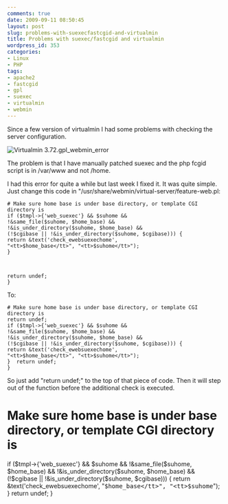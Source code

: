 ```yaml
---
comments: true
date: 2009-09-11 08:50:45
layout: post
slug: problems-with-suexecfastcgid-and-virtualmin
title: Problems with suexec/fastcgid and virtualmin
wordpress_id: 353
categories:
- Linux
- PHP
tags:
- apache2
- fastcgid
- gpl
- suexec
- virtualmin
- webmin
---
```


Since a few version of virtualmin I had some problems with checking the server configuration.



![Virtualmin 3.72.gpl_webmin_error](http://www.vanutsteen.nl/wp-content/uploads/2009/09/Virtualmin-3.72.gpl_webmin_error.png)


The problem is that I have manually patched suexec and the php fcgid script is in /var/www and not /home.




I had this error for quite a while but last week I fixed it. It was quite simple. Just change this code in "/usr/share/webmin/virtual-server/feature-web.pl:





```
# Make sure home base is under base directory, or template CGI directory is
if ($tmpl->{'web_suexec'} && $suhome &&
!&same_file($suhome, $home_base) &&
!&is_under_directory($suhome, $home_base) &&
(!$cgibase || !&is_under_directory($suhome, $cgibase))) {
return &text('check_ewebsuexechome',
"<tt>$home_base</tt>", "<tt>$suhome</tt>");
}



return undef;
}
```


To:





```
# Make sure home base is under base directory, or template CGI directory is
return undef;
if ($tmpl->{'web_suexec'} && $suhome &&
!&same_file($suhome, $home_base) &&
!&is_under_directory($suhome, $home_base) &&
(!$cgibase || !&is_under_directory($suhome, $cgibase))) {
return &text('check_ewebsuexechome',
"<tt>$home_base</tt>", "<tt>$suhome</tt>");
}  return undef;
}
```


So just add "return undef;" to the top of that piece of code. Then it will step out of the function before the additional check is executed.





# Make sure home base is under base directory, or template CGI directory is
if ($tmpl->{'web_suexec'} && $suhome &&
!&same_file($suhome, $home_base) &&
!&is_under_directory($suhome, $home_base) &&
(!$cgibase || !&is_under_directory($suhome, $cgibase))) {
return &text('check_ewebsuexechome',
"<tt>$home_base</tt>", "<tt>$suhome</tt>");
}
return undef;
}
